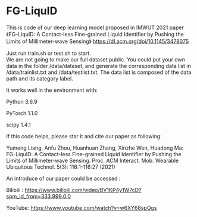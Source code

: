 # FG-LiquID
This is code of our deep learning model proposed in IMWUT 2021 paper 《FG-LiquID: A Contact-less Fine-grained Liquid Identifier by Pushing the Limits of Millimeter-wave Sensing》
https://dl.acm.org/doi/10.1145/3478075

Just run train.sh or test.sh to start.  
We are not going to make our full dataset public. 
You could put your own data in the folder /data/dataset, and generate the corresponding data list in /data/trainlist.txt and /data/testlist.txt.  The data list is composed of the data path and its category label.

It works well in the environment with:

Python 3.6.9

PyTorch 1.1.0

scipy 1.4.1


If this code helps, please star it and cite our paper as following:

Yumeng Liang, Anfu Zhou, Huanhuan Zhang, Xinzhe Wen, Huadong Ma:
FG-LiquID: A Contact-less Fine-grained Liquid Identifier by Pushing the Limits of Millimeter-wave Sensing. Proc. ACM Interact. Mob. Wearable Ubiquitous Technol. 5(3): 116:1-116:27 (2021)


An introduce of our paper could be accessed :

Bilibili : https://www.bilibili.com/video/BV1KP4y1W7cD?spm_id_from=333.999.0.0

YouTube: https://www.youtube.com/watch?v=w6XY68spQgs
